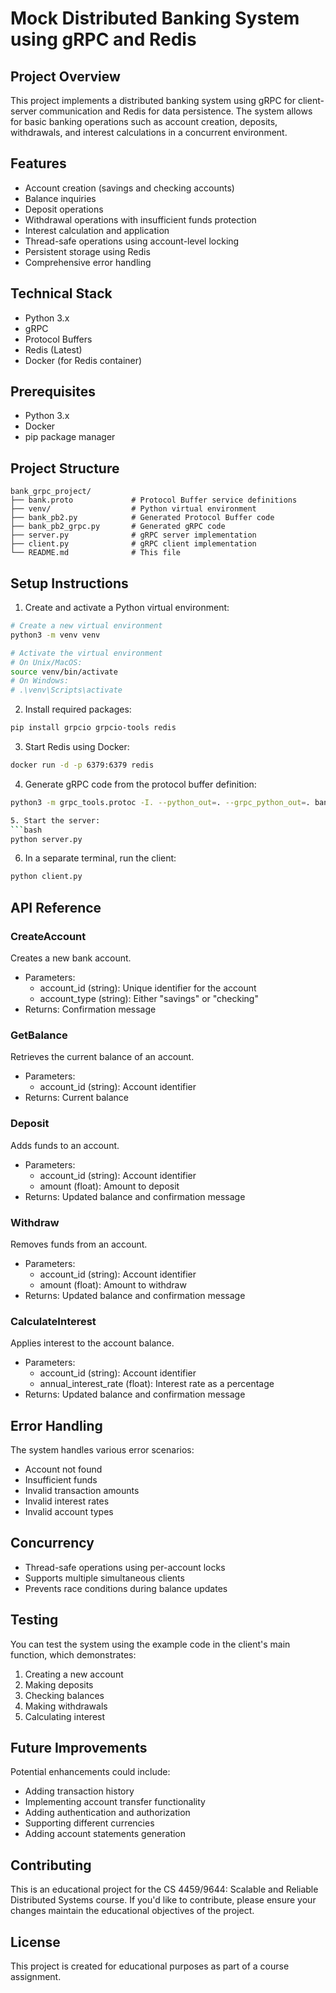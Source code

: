 # Mock Distributed Banking System using gRPC and Redis

## Project Overview
This project implements a distributed banking system using gRPC for client-server communication and Redis for data persistence. The system allows for basic banking operations such as account creation, deposits, withdrawals, and interest calculations in a concurrent environment.

## Features
- Account creation (savings and checking accounts)
- Balance inquiries
- Deposit operations
- Withdrawal operations with insufficient funds protection
- Interest calculation and application
- Thread-safe operations using account-level locking
- Persistent storage using Redis
- Comprehensive error handling

## Technical Stack
- Python 3.x
- gRPC
- Protocol Buffers
- Redis (Latest)
- Docker (for Redis container)

## Prerequisites
- Python 3.x
- Docker
- pip package manager

## Project Structure
```
bank_grpc_project/
├── bank.proto             # Protocol Buffer service definitions
├── venv/                  # Python virtual environment
├── bank_pb2.py            # Generated Protocol Buffer code
├── bank_pb2_grpc.py       # Generated gRPC code
├── server.py              # gRPC server implementation
├── client.py              # gRPC client implementation
└── README.md              # This file
```

## Setup Instructions

1. Create and activate a Python virtual environment:
```bash
# Create a new virtual environment
python3 -m venv venv

# Activate the virtual environment
# On Unix/MacOS:
source venv/bin/activate
# On Windows:
# .\venv\Scripts\activate
```

2. Install required packages:
```bash
pip install grpcio grpcio-tools redis
```

3. Start Redis using Docker:
```bash
docker run -d -p 6379:6379 redis
```

4. Generate gRPC code from the protocol buffer definition:
```bash
python3 -m grpc_tools.protoc -I. --python_out=. --grpc_python_out=. bank.proto```

5. Start the server:
```bash
python server.py
```

6. In a separate terminal, run the client:
```bash
python client.py
```

## API Reference

### CreateAccount
Creates a new bank account.
- Parameters:
  - account_id (string): Unique identifier for the account
  - account_type (string): Either "savings" or "checking"
- Returns: Confirmation message

### GetBalance
Retrieves the current balance of an account.
- Parameters:
  - account_id (string): Account identifier
- Returns: Current balance

### Deposit
Adds funds to an account.
- Parameters:
  - account_id (string): Account identifier
  - amount (float): Amount to deposit
- Returns: Updated balance and confirmation message

### Withdraw
Removes funds from an account.
- Parameters:
  - account_id (string): Account identifier
  - amount (float): Amount to withdraw
- Returns: Updated balance and confirmation message

### CalculateInterest
Applies interest to the account balance.
- Parameters:
  - account_id (string): Account identifier
  - annual_interest_rate (float): Interest rate as a percentage
- Returns: Updated balance and confirmation message

## Error Handling
The system handles various error scenarios:
- Account not found
- Insufficient funds
- Invalid transaction amounts
- Invalid interest rates
- Invalid account types

## Concurrency
- Thread-safe operations using per-account locks
- Supports multiple simultaneous clients
- Prevents race conditions during balance updates

## Testing
You can test the system using the example code in the client's main function, which demonstrates:
1. Creating a new account
2. Making deposits
3. Checking balances
4. Making withdrawals
5. Calculating interest

## Future Improvements
Potential enhancements could include:
- Adding transaction history
- Implementing account transfer functionality
- Adding authentication and authorization
- Supporting different currencies
- Adding account statements generation

## Contributing
This is an educational project for the CS 4459/9644: Scalable and Reliable Distributed Systems course. If you'd like to contribute, please ensure your changes maintain the educational objectives of the project.

## License
This project is created for educational purposes as part of a course assignment.